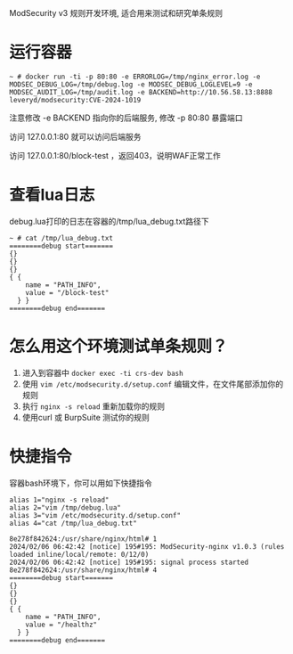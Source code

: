 ModSecurity v3 规则开发环境, 适合用来测试和研究单条规则

# 运行容器

```
~ # docker run -ti -p 80:80 -e ERRORLOG=/tmp/nginx_error.log -e MODSEC_DEBUG_LOG=/tmp/debug.log -e MODSEC_DEBUG_LOGLEVEL=9 -e MODSEC_AUDIT_LOG=/tmp/audit.log -e BACKEND=http://10.56.58.13:8888 leveryd/modsecurity:CVE-2024-1019
```

注意修改 -e BACKEND 指向你的后端服务, 修改 -p 80:80 暴露端口

访问 127.0.0.1:80 就可以访问后端服务

访问 127.0.0.1:80/block-test ，返回403，说明WAF正常工作

# 查看lua日志

debug.lua打印的日志在容器的/tmp/lua_debug.txt路径下

```
~ # cat /tmp/lua_debug.txt 
========debug start=======
{}
{}
{}
{ {
    name = "PATH_INFO",
    value = "/block-test"
  } }
========debug end=======
```

# 怎么用这个环境测试单条规则？

1. 进入到容器中 `docker exec -ti crs-dev bash`
2. 使用 `vim /etc/modsecurity.d/setup.conf` 编辑文件，在文件尾部添加你的规则
3. 执行 `nginx -s reload` 重新加载你的规则
4. 使用curl 或 BurpSuite 测试你的规则

# 快捷指令
容器bash环境下，你可以用如下快捷指令

```
alias 1="nginx -s reload"
alias 2="vim /tmp/debug.lua"
alias 3="vim /etc/modsecurity.d/setup.conf"
alias 4="cat /tmp/lua_debug.txt"

8e278f842624:/usr/share/nginx/html# 1
2024/02/06 06:42:42 [notice] 195#195: ModSecurity-nginx v1.0.3 (rules loaded inline/local/remote: 0/12/0)
2024/02/06 06:42:42 [notice] 195#195: signal process started
8e278f842624:/usr/share/nginx/html# 4
========debug start=======
{}
{}
{}
{ {
    name = "PATH_INFO",
    value = "/healthz"
  } }
========debug end=======
```